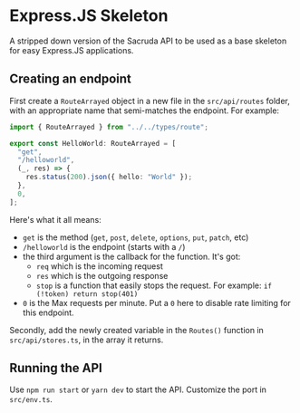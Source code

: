 # Express.JS Skeleton

A stripped down version of the Sacruda API to be used as a base skeleton for easy Express.JS applications.

## Creating an endpoint

First create a `RouteArrayed` object in a new file in the `src/api/routes` folder, with an appropriate name that semi-matches the endpoint. For example:

```ts
import { RouteArrayed } from "../../types/route";

export const HelloWorld: RouteArrayed = [
  "get",
  "/helloworld",
  (_, res) => {
    res.status(200).json({ hello: "World" });
  },
  0,
];
```

Here's what it all means:

- `get` is the method (`get`, `post`, `delete`, `options`, `put`, `patch`, etc)
- `/helloworld` is the endpoint (starts with a `/`)
- the third argument is the callback for the function. It's got:
  - `req` which is the incoming request
  - `res` which is the outgoing response
  - `stop` is a function that easily stops the request. For example: `if (!token) return stop(401)`
- `0` is the Max requests per minute. Put a `0` here to disable rate limiting for this endpoint.

Secondly, add the newly created variable in the `Routes()` function in `src/api/stores.ts`, in the array it returns.

## Running the API

Use `npm run start` or `yarn dev` to start the API. Customize the port in `src/env.ts`.
